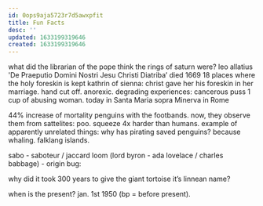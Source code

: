 ```yaml
---
id: 0ops9aja5723r7d5awxpfit
title: Fun Facts
desc: ''
updated: 1633199319646
created: 1633199319646
---
```


what did the librarian of the pope think the rings of saturn were? leo allatius 'De Praeputio Domini Nostri Jesu Christi Diatriba’ died 1669
18 places where the holy foreskin is kept
kathrin of sienna: christ gave her his foreskin in her marriage. hand cut off. anorexic. degrading experiences: cancerous puss 1 cup of abusing woman. today in Santa Maria sopra Minerva in Rome

44% increase of mortality penguins with the footbands. now, they observe them from sattelites: poo. squeeze 4x harder than humans.
example of apparently unrelated things: why has pirating  saved penguins? because whaling. falklang islands.

sabo - saboteur / jaccard loom (lord byron - ada lovelace / charles babbage) - origin bug:

why did it took 300 years to give the giant tortoise it’s linnean name?

when is the present? jan. 1st 1950 (bp = before present).
